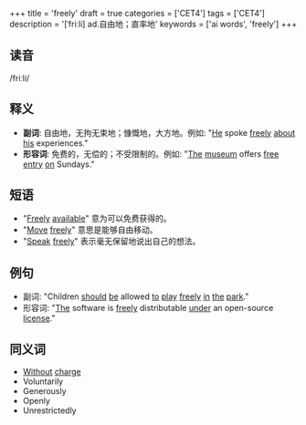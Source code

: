 +++
title = 'freely'
draft = true
categories = ['CET4']
tags = ['CET4']
description = '[ˈfriːli] ad.自由地；直率地'
keywords = ['ai words', 'freely']
+++

## 读音
/friːli/

## 释义
- **副词**: 自由地，无拘无束地；慷慨地，大方地。例如: "[He](/post/he/) spoke [freely](/post/freely/) [about](/post/about/) [his](/post/his/) experiences." 
- **形容词**: 免费的，无偿的；不受限制的。例如: "[The](/post/the/) [museum](/post/museum/) offers [free](/post/free/) [entry](/post/entry/) [on](/post/on/) Sundays." 

## 短语
- "[Freely](/post/freely/) [available](/post/available/)" 意为可以免费获得的。
- "[Move](/post/move/) [freely](/post/freely/)" 意思是能够自由移动。
- "[Speak](/post/speak/) [freely](/post/freely/)" 表示毫无保留地说出自己的想法。

## 例句
- 副词: "Children [should](/post/should/) [be](/post/be/) allowed [to](/post/to/) [play](/post/play/) [freely](/post/freely/) [in](/post/in/) [the](/post/the/) [park](/post/park/)."
- 形容词: "[The](/post/the/) software is [freely](/post/freely/) distributable [under](/post/under/) an open-source [license](/post/license/)."

## 同义词
- [Without](/post/without/) [charge](/post/charge/)
- Voluntarily
- Generously
- Openly
- Unrestrictedly
